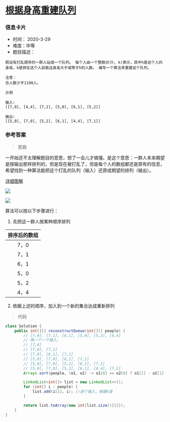 # [根据身高重建队列](https://leetcode-cn.com/problems/queue-reconstruction-by-height/)

### 信息卡片

- 时间： 2020-3-29
- 难度：中等
- 题目描述：

```
假设有打乱顺序的一群人站成一个队列。 每个人由一个整数对(h, k)表示，其中h是这个人的身高，k是排在这个人前面且身高大于或等于h的人数。 编写一个算法来重建这个队列。

注意：
总人数少于1100人。

示例

输入:
[[7,0], [4,4], [7,1], [5,0], [6,1], [5,2]]

输出:
[[5,0], [7,0], [5,2], [6,1], [4,4], [7,1]]
```



### 参考答案

> 思路

一开始还不太理解题目的意思，想了一会儿才搞懂。是这个意思：一群人本来期望是按输出那样排列的，但是现在被打乱了，但是每个人的数组都还是原有的信息，希望找到一种算法能把这个打乱的队列（输入）还原成期望的排列（输出）。

[详细图解](https://leetcode-cn.com/problems/queue-reconstruction-by-height/solution/gen-ju-shen-gao-zhong-jian-dui-lie-by-leetcode/)

![](https://pic.leetcode-cn.com/0b13fafcb2dad898575a95702d0f76d58eb973f84112c011c0771c282eb1cc6c-file_1577091496469)

![](https://pic.leetcode-cn.com/0b13fafcb2dad898575a95702d0f76d58eb973f84112c011c0771c282eb1cc6c-file_1577091496469)



算法可以按以下步骤进行：

1. 先把这一群人按某种顺序排列

| 排序后的数组 |
| :----------: |
|     7，0     |
|     7，1     |
|     6，1     |
|     5，0     |
|     5，2     |
|     4，4     |

2. 依据上述的顺序，加入到一个新的集合达成重新排列





> 代码

```java
class Solution {
    public int[][] reconstructQueue(int[][] people) {
        // [7,0], [7,1], [6,1], [5,0], [5,2], [4,4]
        // 再一个一个插入。
        // [7,0]
        // [7,0], [7,1]
        // [7,0], [6,1], [7,1]
        // [5,0], [7,0], [6,1], [7,1]
        // [5,0], [7,0], [5,2], [6,1], [7,1]
        // [5,0], [7,0], [5,2], [6,1], [4,4], [7,1]
        Arrays.sort(people, (o1, o2) -> o1[0] == o2[0] ? o1[1] - o2[1] : o2[0] - o1[0]);   // 身高若相等，升序，否则降序

        LinkedList<int[]> list = new LinkedList<>();
        for (int[] i : people) {
            list.add(i[1], i); //逐个插入，根据k值
        }

        return list.toArray(new int[list.size()][2]);
    }
}
```

